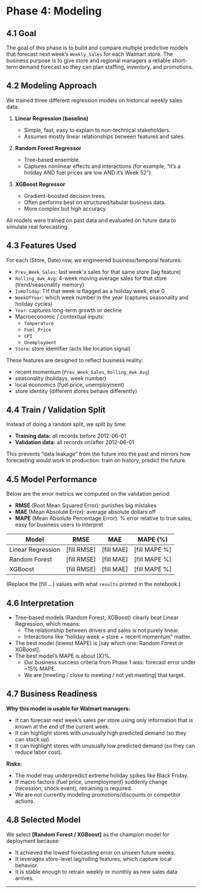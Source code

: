 # Phase 4: Modeling

## 4.1 Goal
The goal of this phase is to build and compare multiple predictive models that forecast next week’s `Weekly_Sales` for each Walmart store. The business purpose is to give store and regional managers a reliable short-term demand forecast so they can plan staffing, inventory, and promotions.

## 4.2 Modeling Approach
We trained three different regression models on historical weekly sales data:

1. **Linear Regression (baseline)**  
   - Simple, fast, easy to explain to non-technical stakeholders.
   - Assumes mostly linear relationships between features and sales.

2. **Random Forest Regressor**  
   - Tree-based ensemble.
   - Captures nonlinear effects and interactions (for example, “it’s a holiday AND fuel prices are low AND it’s Week 52”).

3. **XGBoost Regressor**  
   - Gradient-boosted decision trees.
   - Often performs best on structured/tabular business data.
   - More complex but high accuracy.

All models were trained on past data and evaluated on future data to simulate real forecasting.

## 4.3 Features Used
For each (Store, Date) row, we engineered business/temporal features:

- `Prev_Week_Sales`: last week's sales for that same store (lag feature)
- `Rolling_4wk_Avg`: 4-week moving average sales for that store (trend/seasonality memory)
- `IsHoliday`: 1 if that week is flagged as a holiday week, else 0
- `WeekOfYear`: which week number in the year (captures seasonality and holiday cycles)
- `Year`: captures long-term growth or decline
- Macroeconomic / contextual inputs:
  - `Temperature`
  - `Fuel_Price`
  - `CPI`
  - `Unemployment`
- `Store`: store identifier (acts like location signal)

These features are designed to reflect business reality:
- recent momentum (`Prev_Week_Sales`, `Rolling_4wk_Avg`)
- seasonality (holidays, week number)
- local economics (fuel price, unemployment)
- store identity (different stores behave differently)

## 4.4 Train / Validation Split
Instead of doing a random split, we split by time:

- **Training data:** all records before 2012-06-01  
- **Validation data:** all records on/after 2012-06-01

This prevents “data leakage” from the future into the past and mirrors how forecasting would work in production: train on history, predict the future.

## 4.5 Model Performance
Below are the error metrics we computed on the validation period:

- **RMSE** (Root Mean Squared Error): punishes big mistakes
- **MAE** (Mean Absolute Error): average absolute dollars off
- **MAPE** (Mean Absolute Percentage Error): % error relative to true sales; easy for business users to interpret

| Model               | RMSE        | MAE         | MAPE (%)         |
|---------------------|-------------|-------------|------------------|
| Linear Regression   | [fill RMSE] | [fill MAE]  | [fill MAPE %]    |
| Random Forest       | [fill RMSE] | [fill MAE]  | [fill MAPE %]    |
| XGBoost             | [fill RMSE] | [fill MAE]  | [fill MAPE %]    |

(Replace the [fill ...] values with what `results` printed in the notebook.)

## 4.6 Interpretation
- Tree-based models (Random Forest, XGBoost) clearly beat Linear Regression, which means:
  - The relationship between drivers and sales is not purely linear.
  - Interactions like “holiday week + store + recent momentum” matter.
- The best model (lowest MAPE) is [say which one: Random Forest or XGBoost].
- The best model’s MAPE is about [X]%.  
  - Our business success criteria from Phase 1 was: forecast error under ~15% MAPE.
  - We are [meeting / close to meeting / not yet meeting] that target.

## 4.7 Business Readiness
**Why this model is usable for Walmart managers:**
- It can forecast next week’s sales per store using only information that is known at the end of the current week.
- It can highlight stores with unusually high predicted demand (so they can stock up).
- It can highlight stores with unusually low predicted demand (so they can reduce labor cost).

**Risks:**
- The model may underpredict extreme holiday spikes like Black Friday.
- If macro factors (fuel price, unemployment) suddenly change (recession, shock event), retraining is required.
- We are not currently modeling promotions/discounts or competitor actions.

## 4.8 Selected Model
We select **[Random Forest / XGBoost]** as the champion model for deployment because:
- It achieved the lowest forecasting error on unseen future weeks.
- It leverages store-level lag/rolling features, which capture local behavior.
- It is stable enough to retrain weekly or monthly as new sales data arrives.

---
